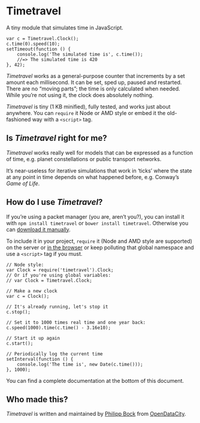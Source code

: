 # Timetravel

A tiny module that simulates time in JavaScript.

    var c = Timetravel.Clock();
    c.time(0).speed(10);
    setTimeout(function () {
	    console.log('The simulated time is', c.time());
	    //=> The simulated time is 420
    }, 42);

_Timetravel_ works as a general-purpose counter that increments by a set amount each millisecond. It can be set, sped up, paused and restarted. There are no “moving parts”; the time is only calculated when needed. While you’re not using it, the clock does absolutely nothing.

_Timetravel_ is tiny (1 KB minified), fully tested, and works just about anywhere. You can `require` it Node or AMD style or embed it the old-fashioned way with a `<script>` tag.

## Is _Timetravel_ right for me?

_Timetravel_ works really well for models that can be expressed as a function of time, e.g. planet constellations or public transport networks.

It’s near-useless for iterative simulations that work in ‘ticks’ where the state at any point in time depends on what happened before, e.g. Conway’s _Game of Life_.

## How do I use _Timetravel_?

If you’re using a packet manager (you are, aren’t you?), you can install it with `npm install timetravel` or `bower install timetravel`. Otherwise you can [download it manually](https://github.com/pbock/timetravel/tree/master/dist).

To include it in your project, `require` it (Node and AMD style are supported) on the server or [in the browser](http://browserify.org/) or keep polluting that global namespace and use a `<script>` tag if you must.

    // Node style:
    var Clock = require('timetravel').Clock;
    // Or if you're using global variables:
    // var Clock = Timetravel.Clock;
    
    // Make a new clock
    var c = Clock();
    
    // It's already running, let's stop it
    c.stop();
    
    // Set it to 1000 times real time and one year back:
    c.speed(1000).time(c.time() - 3.16e10);
    
    // Start it up again
    c.start();
    
    // Periodically log the current time
    setInterval(function () {
	    console.log('The time is', new Date(c.time()));
    }, 1000);

You can find a complete documentation at the bottom of this document.

## Who made this?

_Timetravel_ is written and maintained by [Philipp Bock](http://philippbock.de) from [OpenDataCity](https://opendatacity.de).

